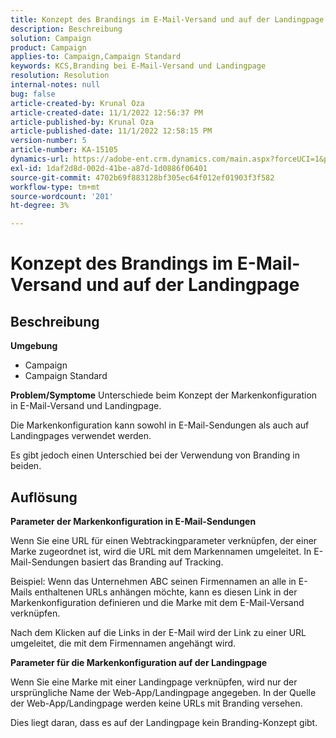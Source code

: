 ```yaml
---
title: Konzept des Brandings im E-Mail-Versand und auf der Landingpage
description: Beschreibung
solution: Campaign
product: Campaign
applies-to: Campaign,Campaign Standard
keywords: KCS,Branding bei E-Mail-Versand und Landingpage
resolution: Resolution
internal-notes: null
bug: false
article-created-by: Krunal Oza
article-created-date: 11/1/2022 12:56:37 PM
article-published-by: Krunal Oza
article-published-date: 11/1/2022 12:58:15 PM
version-number: 5
article-number: KA-15105
dynamics-url: https://adobe-ent.crm.dynamics.com/main.aspx?forceUCI=1&pagetype=entityrecord&etn=knowledgearticle&id=6d72049d-e459-ed11-9561-6045bd0067ea
exl-id: 1daf2d8d-002d-41be-a87d-1d0886f06401
source-git-commit: 4702b69f883128bf305ec64f012ef01903f3f582
workflow-type: tm+mt
source-wordcount: '201'
ht-degree: 3%

---
```


# Konzept des Brandings im E-Mail-Versand und auf der Landingpage

## Beschreibung

<b>Umgebung</b>
- Campaign
- Campaign Standard



<b>Problem/Symptome</b>
Unterschiede beim Konzept der Markenkonfiguration in E-Mail-Versand und Landingpage.

Die Markenkonfiguration kann sowohl in E-Mail-Sendungen als auch auf Landingpages verwendet werden.

Es gibt jedoch einen Unterschied bei der Verwendung von Branding in beiden.






## Auflösung

<b>Parameter der Markenkonfiguration in E-Mail-Sendungen</b>


Wenn Sie eine URL für einen Webtrackingparameter verknüpfen, der einer Marke zugeordnet ist, wird die URL mit dem Markennamen umgeleitet. In E-Mail-Sendungen basiert das Branding auf Tracking.

Beispiel: Wenn das Unternehmen ABC seinen Firmennamen an alle in E-Mails enthaltenen URLs anhängen möchte, kann es diesen Link in der Markenkonfiguration definieren und die Marke mit dem E-Mail-Versand verknüpfen.

Nach dem Klicken auf die Links in der E-Mail wird der Link zu einer URL umgeleitet, die mit dem Firmennamen angehängt wird.




<b>Parameter für die Markenkonfiguration auf der Landingpage</b>


Wenn Sie eine Marke mit einer Landingpage verknüpfen, wird nur der ursprüngliche Name der Web-App/Landingpage angegeben. In der Quelle der Web-App/Landingpage werden keine URLs mit Branding versehen.

Dies liegt daran, dass es auf der Landingpage kein Branding-Konzept gibt.
